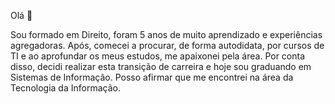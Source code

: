 Olá 👋

Sou formado em Direito, foram 5 anos de muito aprendizado e experiências agregadoras. 
Após, comecei a procurar, de forma autodidata, por cursos de TI e ao aprofundar os meus estudos, me apaixonei pela área. 
Por conta disso, decidi realizar esta transição de carreira e hoje sou graduando em Sistemas de Informação. 
Posso afirmar que me encontrei na área da Tecnologia da Informação.

